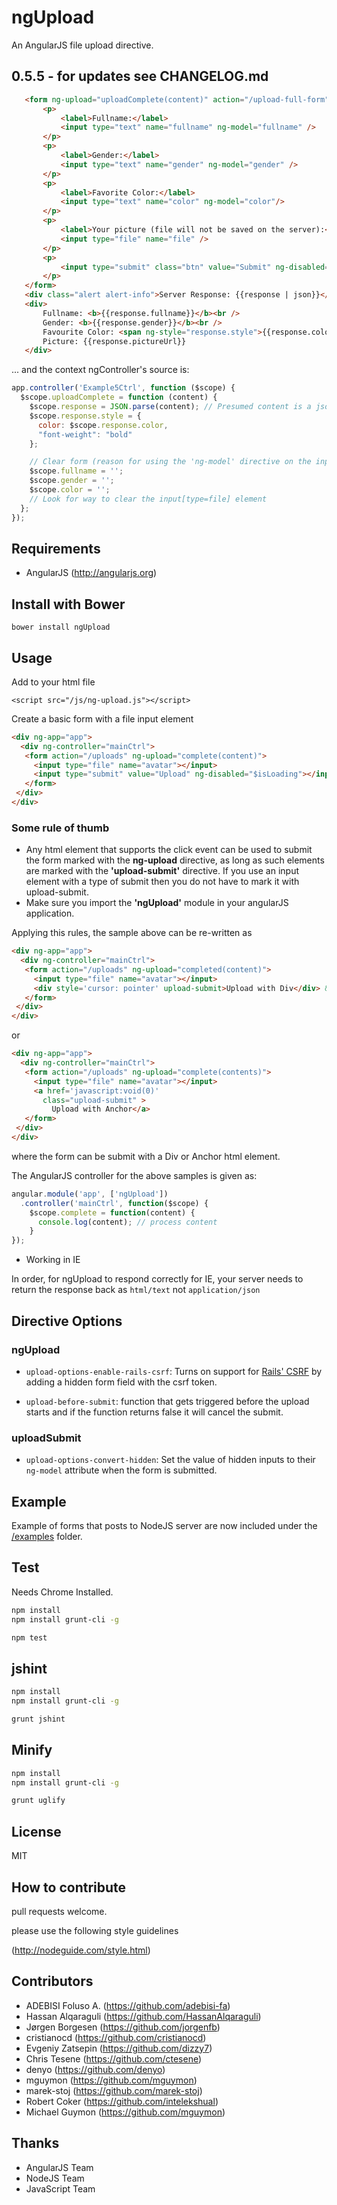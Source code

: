 # ngUpload

An AngularJS file upload directive.  

## 0.5.5 - for updates see CHANGELOG.md

``` html
   <form ng-upload="uploadComplete(content)" action="/upload-full-form">
       <p>
           <label>Fullname:</label>
           <input type="text" name="fullname" ng-model="fullname" />
       </p>
       <p>
           <label>Gender:</label>
           <input type="text" name="gender" ng-model="gender" />
       </p>
       <p>
           <label>Favorite Color:</label>
           <input type="text" name="color" ng-model="color"/>
       </p>
       <p>
           <label>Your picture (file will not be saved on the server):</label>
           <input type="file" name="file" />
       </p>
       <p>
           <input type="submit" class="btn" value="Submit" ng-disabled="$isLoading"  />
       </p>
   </form>
   <div class="alert alert-info">Server Response: {{response | json}}</div>
   <div>
       Fullname: <b>{{response.fullname}}</b><br />
       Gender: <b>{{response.gender}}</b><br />
       Favourite Color: <span ng-style="response.style">{{response.color}}</span><br />
       Picture: {{response.pictureUrl}}
   </div>
```
... and the context ngController's source is:

``` js
app.controller('Example5Ctrl', function ($scope) {
  $scope.uploadComplete = function (content) {
    $scope.response = JSON.parse(content); // Presumed content is a json string!
    $scope.response.style = {
      color: $scope.response.color,
      "font-weight": "bold"
    };

    // Clear form (reason for using the 'ng-model' directive on the input elements)
    $scope.fullname = '';
    $scope.gender = '';
    $scope.color = '';
    // Look for way to clear the input[type=file] element
  };
});
```

## Requirements

* AngularJS (http://angularjs.org)

## Install with Bower

```
bower install ngUpload 
```

## Usage

Add to your html file

```
<script src="/js/ng-upload.js"></script>
```

Create a basic form with a file input element

``` html
<div ng-app="app">
  <div ng-controller="mainCtrl">
   <form action="/uploads" ng-upload="complete(content)"> 
     <input type="file" name="avatar"></input>
     <input type="submit" value="Upload" ng-disabled="$isLoading"></input>
   </form>
 </div>
</div>
```

### Some rule of thumb

* Any html element that supports the click event can be used to submit the form marked with the __ng-upload__ directive, as long as such elements are marked with the __'upload-submit'__ directive.  If you use an input element with a type of submit then you do not have to mark it with upload-submit.
* Make sure you import the __'ngUpload'__ module in your angularJS application.

Applying this rules, the sample above can be re-written as

``` html
<div ng-app="app">
  <div ng-controller="mainCtrl">
   <form action="/uploads" ng-upload="completed(content)"> 
     <input type="file" name="avatar"></input>
     <div style='cursor: pointer' upload-submit>Upload with Div</div> &bull;
   </form>
 </div>
</div>
```

or

``` html
<div ng-app="app">
  <div ng-controller="mainCtrl">
   <form action="/uploads" ng-upload="complete(contents)"> 
     <input type="file" name="avatar"></input>
     <a href='javascript:void(0)' 
       class="upload-submit" >
         Upload with Anchor</a>
   </form>
 </div>
</div>
```

where the form can be submit with a Div or Anchor html element.

The AngularJS controller for the above samples is given as:

``` js
angular.module('app', ['ngUpload'])
  .controller('mainCtrl', function($scope) {
    $scope.complete = function(content) {
      console.log(content); // process content
    }
});
```

* Working in IE

In order, for ngUpload to respond correctly for IE, your server needs to return the response back as `html/text` not `application/json`


## Directive Options

### ngUpload

* `upload-options-enable-rails-csrf`: Turns on support for [Rails' CSRF](http://guides.rubyonrails.org/security.html#cross-site-request-forgery-csrf) 
                               by adding a hidden form field with the csrf token.

* `upload-before-submit`: function that gets triggered before the upload starts and if the function returns false it will cancel the submit.

### uploadSubmit

* `upload-options-convert-hidden`: Set the value of hidden inputs to their `ng-model` attribute when the form is submitted.

## Example

Example of forms that posts to NodeJS server are now included under the [/examples](https://github.com/twilson63/ngUpload/tree/master/examples) folder.

## Test

Needs Chrome Installed.

``` sh
npm install
npm install grunt-cli -g

npm test
```

## jshint

``` sh
npm install
npm install grunt-cli -g

grunt jshint
```

## Minify

``` sh
npm install
npm install grunt-cli -g

grunt uglify
```


## License

MIT

## How to contribute

pull requests welcome.

please use the following style guidelines

(http://nodeguide.com/style.html)

## Contributors

* ADEBISI Foluso A. (https://github.com/adebisi-fa)
* Hassan Alqaraguli (https://github.com/HassanAlqaraguli)
* Jørgen Borgesen (https://github.com/jorgenfb)
* cristianocd (https://github.com/cristianocd)
* Evgeniy Zatsepin (https://github.com/dizzy7)
* Chris Tesene (https://github.com/ctesene)
* denyo (https://github.com/denyo)
* mguymon (https://github.com/mguymon)
* marek-stoj (https://github.com/marek-stoj)
* Robert Coker (https://github.com/intelekshual)
* Michael Guymon (https://github.com/mguymon)

## Thanks

* AngularJS Team
* NodeJS Team
* JavaScript Team
